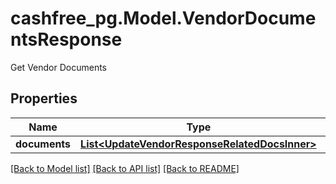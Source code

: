 # cashfree_pg.Model.VendorDocumentsResponse
Get Vendor Documents

## Properties

Name | Type | Description | Notes
------------ | ------------- | ------------- | -------------
**documents** | [**List&lt;UpdateVendorResponseRelatedDocsInner&gt;**](UpdateVendorResponseRelatedDocsInner.md) |  | [optional] 

[[Back to Model list]](../README.md#documentation-for-models) [[Back to API list]](../README.md#documentation-for-api-endpoints) [[Back to README]](../README.md)

